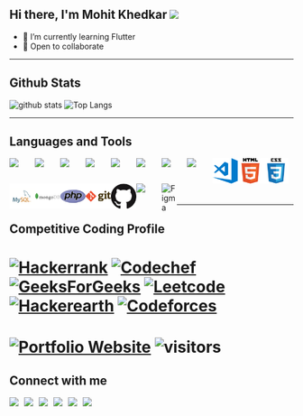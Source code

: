 ## Hi there, I'm Mohit Khedkar <img src="https://raw.githubusercontent.com/MartinHeinz/MartinHeinz/master/wave.gif" width="30px">


- 🌱 I’m currently learning Flutter
- 👯 Open to collaborate 

 ----
## Github Stats
![github stats](https://github-readme-stats.vercel.app/api?username=mohitkhedkar&count_private=true&show_icons=true&theme=gruvbox) <!-- ![GitHub Streak](https://github-readme-streak-stats.herokuapp.com/?user=mohitkhedkar&theme=highcontrast) --> ![Top Langs](https://github-readme-stats.vercel.app/api/top-langs/?username=mohitkhedkar&layout=compact&langs_count=8)


----
## Languages and Tools 

<img  align="left" width="45px" src="https://img.icons8.com/color/60/000000/c-programming.png"/>

<img  align="left" width="45px" src="https://img.icons8.com/color/60/000000/c-plus-plus-logo.png"/>
 
<img  align="left" width="45px" src="https://img.icons8.com/color/64/000000/java-coffee-cup-logo.png"/>
 
<img  align="left" width="45px" src="https://img.icons8.com/color/60/000000/python.png"/>

<img  align="left" width="45px" src="https://img.icons8.com/color/60/000000/javascript.png"/>

<img  align="left" width="45px" src="https://img.icons8.com/color/60/000000/c-sharp-logo.png"/>

<img  align="left" width="45px" src="https://img.icons8.com/color/60/000000/dart.png"/>

<img  align="left" width="45px" src="https://img.icons8.com/color/60/000000/flutter.png"/>

<img align="left" alt="Visual Studio Code" width="45px" src="https://raw.githubusercontent.com/github/explore/80688e429a7d4ef2fca1e82350fe8e3517d3494d/topics/visual-studio-code/visual-studio-code.png" />
  
<img align="left" alt="HTML5" width="45px" src="https://raw.githubusercontent.com/github/explore/80688e429a7d4ef2fca1e82350fe8e3517d3494d/topics/html/html.png" />
  
<img align="left" alt="CSS3" width="45px" src="https://raw.githubusercontent.com/github/explore/80688e429a7d4ef2fca1e82350fe8e3517d3494d/topics/css/css.png" />
  
<img align="left" alt="MySQL" width="45px" src="https://raw.githubusercontent.com/github/explore/80688e429a7d4ef2fca1e82350fe8e3517d3494d/topics/mysql/mysql.png" />

<img align="left" alt="MongoDB" width="45px" src="https://raw.githubusercontent.com/github/explore/80688e429a7d4ef2fca1e82350fe8e3517d3494d/topics/mongodb/mongodb.png" />

<img align="left" alt="PHP" width="45px" src="https://raw.githubusercontent.com/github/explore/80688e429a7d4ef2fca1e82350fe8e3517d3494d/topics/php/php.png" />
  
<img align="left" alt="Git" width="45px" src="https://raw.githubusercontent.com/github/explore/80688e429a7d4ef2fca1e82350fe8e3517d3494d/topics/git/git.png" />
  
<img align="left" alt="GitHub" width="45px" src="https://raw.githubusercontent.com/github/explore/78df643247d429f6cc873026c0622819ad797942/topics/github/github.png" />
   <br><br>

<img  align="left" width="45px" src="https://img.icons8.com/color/60/000000/atom-editor.png"/>


<img align="left" alt="Figma" width="27px" src="https://seeklogo.com/images/F/figma-logo-E4E21D3AEA-seeklogo.com.png"/>
  <br><br>

---
## Competitive  Coding Profile
 # [![Hackerrank](https://img.shields.io/badge/-Hackerrank-00b300?style=flat&labelColor=00b300&logo=hackerrank&logoColor=white)](https://www.hackerrank.com/mohitkhedkar)   [![Codechef](https://img.shields.io/badge/-Codechef-5a331b?style=flat&labelColor=5a331b&logo=Codechef&logoColor=white)](https://www.codechef.com/users/mohitkhedkar)   [![GeeksForGeeks](https://img.shields.io/badge/-GeeksForGeeks-006600?style=flat&labelColor=#006600&logo=Geeksforgeeks&logoColor=white)](https://auth.geeksforgeeks.org/user/mohitkhedkar/practice/)   [![Leetcode](https://img.shields.io/badge/-leetcode-f89f1b?style=flat&labelColor=f89f1b&logo=leetcode&logoColor=white)](https://leetcode.com/mohitkhedkar/)   [![Hackerearth](https://img.shields.io/badge/-hackerearth-323754?style=flat&labelColor=323754&logo=hackerearth&logoColor=d6d7dd)](https://www.hackerearth.com/@mohitkhedkar)   [![Codeforces](https://img.shields.io/badge/-codeforces-323754?style=flat&labelColor=d3e6e0&logo=codeforces&logoColor=d3e6e0)](https://codeforces.com/profile/mohitkhedkar)


# [![Portfolio Website](https://img.shields.io/badge/Portfolio%20website-yellow)]()  ![visitors](https://visitor-badge.laobi.icu/badge?page_id=mohitkhedkar.visitor-badge)  <!-- ![GitHub stars](https://img.shields.io/github/stars/mohitkhedkar/mohitkhedkar?style=social)  -->

## Connect with me
<!--[<img align="left"  width="26px" src="https://raw.githubusercontent.com/iconic/open-iconic/master/svg/globe.svg" />][website]-->
[<img align="left"  width="26px" src="https://cdn.jsdelivr.net/npm/simple-icons@v3/icons/linkedin.svg" />][linkedin]
[<img align="left" width="26px" src="https://cdn.jsdelivr.net/npm/simple-icons@3.4.0/icons/gmail.svg" />][mail]
[<img align="left" width="26px" src="https://cdn.jsdelivr.net/npm/simple-icons@3.4.0/icons/github.svg" />][github]
[<img align="left" width="26px" src="https://cdn.jsdelivr.net/npm/simple-icons@3.4.0/icons/twitter.svg" />][twitter]
[<img align="left" width="26px" src="https://cdn.jsdelivr.net/npm/simple-icons@3.4.0/icons/stackoverflow.svg" />][stackoverflow]
[<img align="left" width="26px" src="https://cdn.jsdelivr.net/npm/simple-icons@3.4.0/icons/instagram.svg" />][instagram]

<!-- <p align="left"> <img src="https://komarev.com/ghpvc/?username=mohitkhedkar&label=Views&color=blue&style=plastic" alt="mohitkhedkar" /> </p> -->

<!--[website]: https://mohitkhedkar.github.io/portfolio/ -->
[linkedin]: https://www.linkedin.com/in/mohit-khedkar-63a6051a3/
[github]: https://github.com/mohitkhedkar
[stackoverflow]: https://stackoverflow.com/users/14565813/mohit-khedkar
[twitter]: https://twitter.com/mohitk0521
[mail]: mailto:mohitkhedkar521@gmail.com
[instagram]: https://instagram.com/
